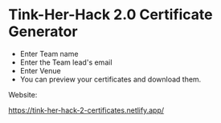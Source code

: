 # Tink-Her-Hack 2.0 Certificate Generator


- Enter Team name
- Enter the Team lead's email
- Enter Venue
- You can preview your certificates and download them.


Website:

https://tink-her-hack-2-certificates.netlify.app/
